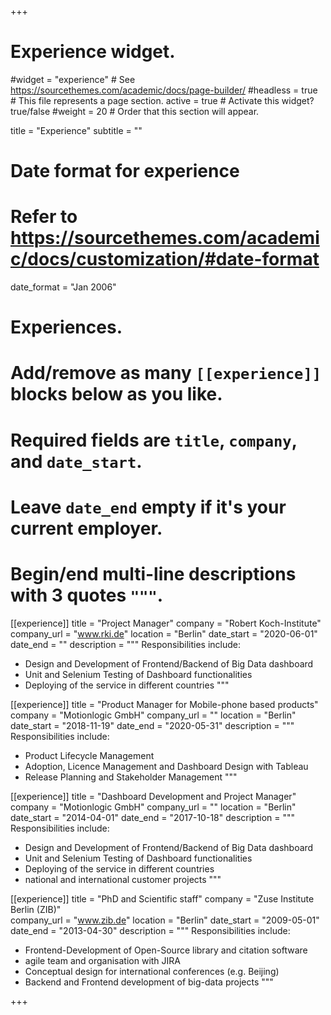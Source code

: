 +++
# Experience widget.
#widget = "experience"  # See https://sourcethemes.com/academic/docs/page-builder/
#headless = true  # This file represents a page section.
active = true  # Activate this widget? true/false
#weight = 20  # Order that this section will appear.

title = "Experience"
subtitle = ""

# Date format for experience
#   Refer to https://sourcethemes.com/academic/docs/customization/#date-format
date_format = "Jan 2006"

# Experiences.
#   Add/remove as many `[[experience]]` blocks below as you like.
#   Required fields are `title`, `company`, and `date_start`.
#   Leave `date_end` empty if it's your current employer.
#   Begin/end multi-line descriptions with 3 quotes `"""`.
[[experience]]
  title = "Project Manager"
  company = "Robert Koch-Institute"
  company_url = "www.rki.de"
  location = "Berlin"
  date_start = "2020-06-01"
  date_end = ""
  description = """
  Responsibilities include:
  * Design and Development of Frontend/Backend of Big Data dashboard
  * Unit and Selenium Testing of Dashboard functionalities
  * Deploying of the service in different countries
  """

[[experience]]
  title = "Product Manager for Mobile-phone based products"
  company = "Motionlogic GmbH"
  company_url = ""
  location = "Berlin"
  date_start = "2018-11-19"
  date_end = "2020-05-31"
  description = """
  Responsibilities include:
  * Product Lifecycle Management
  * Adoption, Licence Management and Dashboard Design with Tableau
  * Release Planning and Stakeholder Management
  """
  
[[experience]]
  title = "Dashboard Development and Project Manager"
  company = "Motionlogic GmbH"
  company_url = ""
  location = "Berlin"
  date_start = "2014-04-01"
  date_end = "2017-10-18"
  description = """
  Responsibilities include:
  * Design and Development of Frontend/Backend of Big Data dashboard
  * Unit and Selenium Testing of Dashboard functionalities
  * Deploying of the service in different countries
  * national and international customer projects
  """

[[experience]]
  title = "PhD and Scientific staff"
  company = "Zuse Institute Berlin (ZIB)"  
  company_url = "www.zib.de"
  location = "Berlin"
  date_start = "2009-05-01"
  date_end = "2013-04-30"
  description = """
  Responsibilities include:
  * Frontend-Development of Open-Source library and citation software
  * agile team and organisation with JIRA
  * Conceptual design for international conferences (e.g. Beijing)
  * Backend and Frontend development of big-data projects
  """


+++
